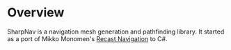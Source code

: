 Overview
========

SharpNav is a navigation mesh generation and pathfinding library. It started
as a port of Mikko Monomen's [Recast Navigation][1] to C#.

[1]: https://github.com/memononen/recastnavigation

